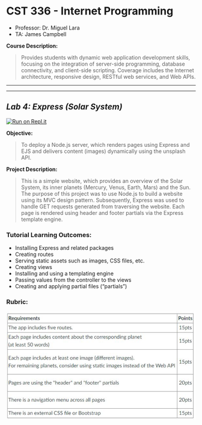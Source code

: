 # CST 336 - Internet Programming

- Professor: Dr. Miguel Lara
- TA: James Campbell

**Course Description:**

> Provides students with dynamic web application development skills, focusing on the integration of server-side programming, database connectivity, and client-side scripting. Coverage includes the Internet architecture, responsive design, RESTful web services, and Web APIs.
> <br>

---

---

## _Lab 4: Express (Solar System)_

[![Run on Repl.it](https://repl.it/badge/github/raymondshum/cst336-module4-lab4)](https://cst336-module4-lab4--raymondshum.repl.co/)

**Objective:**

> To deploy a Node.js server, which renders pages using Express and EJS and delivers content (images) dynamically using the unsplash API.

**Project Description:**

> This is a simple website, which provides an overview of the Solar System, its inner planets (Mercury, Venus, Earth, Mars) and the Sun. The purpose of this project was to use Node.js to build a website using its MVC design pattern. Subsequently, Express was used to handle GET requests generated from traversing the website. Each page is rendered using header and footer partials via the Express template engine.

### Tutorial Learning Outcomes:

- Installing Express and related packages
- Creating routes
- Serving static assets such as images, CSS files, etc.
- Creating views
- Installing and using a templating engine
- Passing values from the controller to the views
- Creating and applying partial files (“partials”)

### Rubric:
![rubric](/documentation/rubric.JPG)

